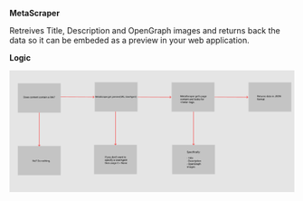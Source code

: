 **MetaScraper**

Retreives Title, Description and OpenGraph images and returns back the data so it can be embeded as a preview in your web application.




**Logic**

![Logic](https://github.com/V3LKR0W/MetaScraper/blob/master/Logic.png)
